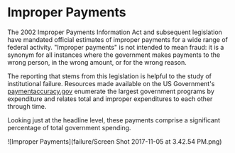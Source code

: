# Improper Payments

The 2002 Improper Payments Information Act and subsequent legislation have mandated official estimates of improper payments for a wide range of federal activity. "Improper payments" is not intended to mean fraud: it is a synonym for all instances where the government makes payments to the wrong person, in the wrong amount, or for the wrong reason. 

The reporting that stems from this legislation is helpful to the study of institutional failure. Resources made available on the US Government's [paymentaccuracy.gov](https://paymentaccuracy.gov/resources/) enumerate the largest government programs by expenditure and relates total and improper expenditures to each other through time. 

Looking just at the headline level, these payments comprise a significant percentage of total government spending.

![Improper Payments](failure/Screen Shot 2017-11-05 at 3.42.54 PM.png)
